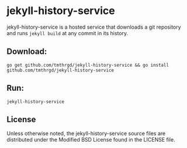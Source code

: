 # jekyll-history-service

jekyll-history-service is a hosted service that downloads a git repository and runs `jekyll build` at
any commit in its history.

## Download:

```
go get github.com/tmthrgd/jekyll-history-service && go install github.com/tmthrgd/jekyll-history-service
```

## Run:

`jekyll-history-service`

## License

Unless otherwise noted, the jekyll-history-service source files are distributed under the Modified BSD
License found in the LICENSE file.
